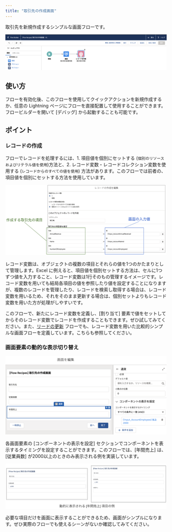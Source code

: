 ```yaml
---
title: "取引先の作成画面"
---
```


取引先を新規作成するシンプルな画面フローです。

![](screenshot.png)

## 使い方
フローを有効化後、このフローを使用してクイックアクションを新規作成するか、任意の Lightning ページにフローを直接配置して使用することができます。フロービルダーを開いて [デバッグ] から起動することも可能です。

## ポイント
### レコードの作成
フローでレコードを処理するには、1. 項目値を個別にセットする (`個別のリソースおよびリテラル値を使用`)方法と、2. レコード変数・レコードコレクション変数を使用する (`レコードからのすべての値を使用`) 方法があります。このフローでは前者の、項目値を個別にセットする方法を使用しています。

![](create_record.png)

レコード変数は、オブジェクトの複数の項目とそれらの値を1つのかたまりとして管理します。Excel に例えると、項目値を個別セットする方法は、セルに1つずつ値を入力すること、レコード変数は1行そのもの管理するイメージです。レコード変数を用いても結局各項目の値を参照したり値を設定することになりますが、複数のレコードを管理したり、レコードを検索し取得する場合は、レコード変数を用いるため、それをそのまま更新する場合は、個別セットよりもレコード変数を用いた方が処理がしやすいです。

このフローで、新たにレコード変数を定義し、[割り当て] 要素で値をセットしてからそのレコード変数でレコードを作成することもできます。ぜひ試してみてください。また、[リードの更新](../lead_update_screen) フローでも、レコード変数を用いた比較的シンプルな画面フローを定義しています。こちらも参照してください。

### 画面要素の動的な表示切り替え

![](dynamic_display.png)

各画面要素の [コンポーネントの表示を設定] セクションでコンポーネントを表示するタイミングを設定することができます。このフローでは、[年間売上] は、[従業員数] が2000以上のときのみ表示される例を実装しています。

![](dynamic_display_examples.png)

必要な項目だけを画面に表示することができるため、画面がシンプルになります。ぜひ実際のフローでも使えるシーンがないか確認してみてください。